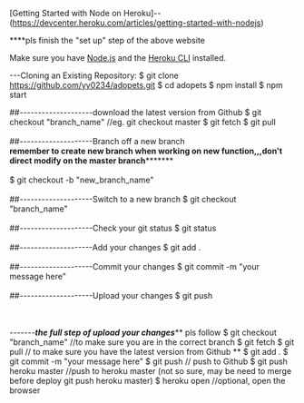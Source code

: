 [Getting Started with Node on Heroku]--(https://devcenter.heroku.com/articles/getting-started-with-nodejs)

****pls finish the "set up" step of the above website

Make sure you have [Node.js](http://nodejs.org/) and the [Heroku CLI](https://cli.heroku.com/) installed.

---Cloning an Existing Repository:
$ git clone https://github.com/yy0234/adopets.git
$ cd adopets
$ npm install
$ npm start


##--------------------download the latest version from Github 
$ git checkout "branch_name"  //eg. git checkout master
$ git fetch
$ git pull
<br/><br/>
##--------------------Branch off a new branch   
****remember to create new branch when working on new function,,,don't direct modify on the master branch***********
<br/><br/>
$ git checkout -b "new_branch_name"
<br/><br/>
##--------------------Switch to a new branch
$ git checkout "branch_name"
<br/><br/>
##--------------------Check your git status
$ git status
<br/><br/>
##--------------------Add your changes
$ git add .
<br/><br/>
##--------------------Commit your changes
$ git commit -m "your message here"
<br/><br/>
##--------------------Upload your changes
$ git push
<br/><br/><br/>

-------*****the full step of upload your changes******* pls follow
$ git checkout "branch_name"  //to make sure you are in the correct branch
$ git fetch
$ git pull    // to make sure you have the latest version from Github  ** 
$ git add .
$ git commit -m "your message here"
$ git push    // push to Github
$ git push heroku master    //push to heroku master (not so sure, may be need to merge before deploy git push heroku master)
$ heroku open     //optional, open the browser    